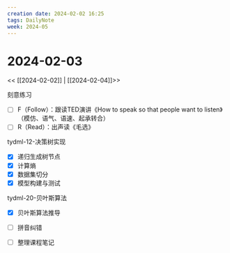 ```yaml
---
creation date: 2024-02-02 16:25
tags: DailyNote
week: 2024-05
---
```


# 2024-02-03

<< [[2024-02-02]] | [[2024-02-04]]>>

刻意练习
- [ ] F（Follow）：跟读TED演讲《How to speak so that people want to listen》（模仿、语气、语速、起承转合）
- [ ] R（Read）：出声读《毛选》

tydml-12-决策树实现
- [x] 递归生成树节点
- [x] 计算熵
- [x] 数据集切分
- [x] 模型构建与测试

tydml-20-贝叶斯算法
- [x] 贝叶斯算法推导
- [ ] 拼音纠错

- [ ] 整理课程笔记